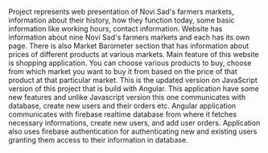 Project represents web presentation of Novi Sad's farmers markets, information about their history, how they function today, some basic information like working hours, contact information. Website has information about nine Novi Sad's farmers markets and each has its own page. There is also Market Barometer section that has information about prices of different products at various markets. Main feature of this website is shopping application. You can choose various products to buy, choose from which market you want to buy it from based on the price of that product at that particular market. This is the updated version on JavaScript version of this project that is build with Angular. This application have some new features and unlike Javascript version this one communicates with database, create new users and their orders etc.
Angular application communicates with firebase realtime database from where it fetches necessary informations, create new users, and add user orders. Application also uses firebase authentication for authenticating new and existing users granting them access to their information in database.
